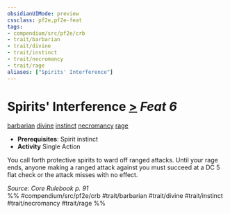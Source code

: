 ```yaml
---
obsidianUIMode: preview
cssclass: pf2e,pf2e-feat
tags:
- compendium/src/pf2e/crb
- trait/barbarian
- trait/divine
- trait/instinct
- trait/necromancy
- trait/rage
aliases: ["Spirits' Interference"]
---
```

# Spirits' Interference  [>](../../rules/core-rulebook/chapter-9-playing-the-game.md#Actions "Single Action") *Feat 6*  
[barbarian](../../rules/traits/barbarian.md)  [divine](../../rules/traits/divine.md)  [instinct](../../rules/traits/instinct.md)  [necromancy](../../rules/traits/necromancy.md)  [rage](../../rules/traits/rage.md)  

- **Prerequisites**: Spirit instinct
- **Activity** Single Action

You call forth protective spirits to ward off ranged attacks. Until your rage ends, anyone making a ranged attack against you must succeed at a DC 5 flat check or the attack misses with no effect.

*Source: Core Rulebook p. 91*  
%% #compendium/src/pf2e/crb #trait/barbarian #trait/divine #trait/instinct #trait/necromancy #trait/rage %%